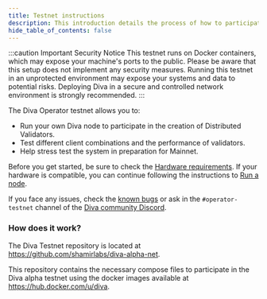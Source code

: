 ```yaml
---
title: Testnet instructions
description: This introduction details the process of how to participate in the Diva Alpha testnet
hide_table_of_contents: false
---
```


:::caution Important Security Notice
This testnet runs on Docker containers, which may expose your machine's ports to the public. Please be aware that this setup does not implement any security measures. Running this testnet in an unprotected environment may expose your systems and data to potential risks. Deploying Diva in a secure and controlled network environment is strongly recommended.
:::

The Diva Operator testnet allows you to:

- Run your own Diva node to participate in the creation of Distributed Validators.
- Test different client combinations and the performance of validators.
- Help stress test the system in preparation for Mainnet.

Before you get started, be sure to check the [Hardware requirements](hardware/intro). If your hardware is compatible, you can continue following the instructions to [Run a node](install/download).

If you face any issues, check the [known bugs](known-bugs) or ask in the `#operator-testnet` channel of the [Diva community Discord](https://discord.gg/divastaking).

### How does it work?

The Diva Testnet repository is located at https://github.com/shamirlabs/diva-alpha-net.

This repository contains the necessary compose files to participate in the Diva alpha testnet using the docker images available at https://hub.docker.com/u/diva.
